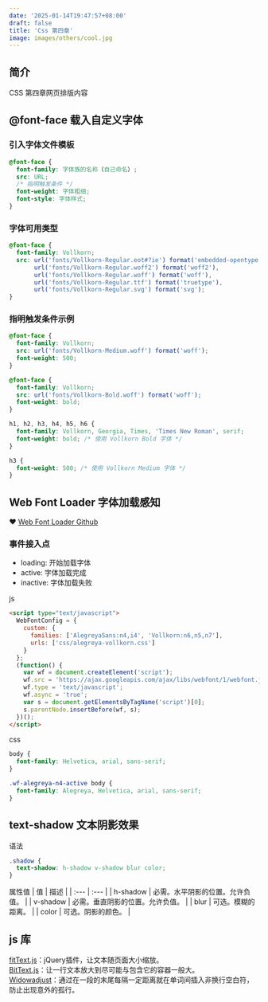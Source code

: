```yaml
---
date: '2025-01-14T19:47:57+08:00'
draft: false
title: 'Css 第四章'
image: images/others/cool.jpg
---
```


## 简介
CSS 第四章网页排版内容

## @font-face 载入自定义字体

### 引入字体文件模板
```css
@font-face {
  font-family: 字体族的名称（自己命名）;
  src: URL;
  /* 指明触发条件 */
  font-weight: 字体粗细;
  font-style: 字体样式;
}
```

### 字体可用类型
```css
@font-face {
  font-family: Vollkorn;
  src: url('fonts/Vollkorn-Regular.eot#?ie') format('embedded-opentype'),
       url('fonts/Vollkorn-Regular.woff2') format('woff2'),
       url('fonts/Vollkorn-Regular.woff') format('woff'),
       url('fonts/Vollkorn-Regular.ttf') format('truetype'),
       url('fonts/Vollkorn-Regular.svg') format('svg');
}
```

### 指明触发条件示例
```css
@font-face {
  font-family: Vollkorn;
  src: url('fonts/Vollkorn-Medium.woff') format('woff');
  font-weight: 500;
}

@font-face {
  font-family: Vollkorn;
  src: url('fonts/Vollkorn-Bold.woff') format('woff');
  font-weight: bold;
}

h1, h2, h3, h4, h5, h6 {
  font-family: Vollkorn, Georgia, Times, 'Times New Roman', serif;
  font-weight: bold; /* 使用 Vollkorn Bold 字体 */
}

h3 {
  font-weight: 500; /* 使用 Vollkorn Medium 字体 */
}
```

## Web Font Loader 字体加载感知

:heart: [Web Font Loader Github](https://github.com/typekit/webfontloader)

### 事件接入点
- loading: 开始加载字体
- active: 字体加载完成
- inactive: 字体加载失败

js
```html
<script type="text/javascript">
  WebFontConfig = {
    custom: {
      families: ['AlegreyaSans:n4,i4', 'Vollkorn:n6,n5,n7'],
      urls: ['css/alegreya-vollkorn.css']
    }
  };
  (function() {
    var wf = document.createElement('script');
    wf.src = 'https://ajax.googleapis.com/ajax/libs/webfont/1/webfont.js';
    wf.type = 'text/javascript';
    wf.async = 'true';
    var s = document.getElementsByTagName('script')[0];
    s.parentNode.insertBefore(wf, s);
  })();
</script>
```
css
```css
body {
  font-family: Helvetica, arial, sans-serif;
}

.wf-alegreya-n4-active body {
  font-family: Alegreya, Helvetica, arial, sans-serif;
}
```

## text-shadow 文本阴影效果

语法
```css
.shadow {
  text-shadow: h-shadow v-shadow blur color;
}
```

属性值
| 值 | 描述 |
| :--- | :--- |
| h-shadow | 必需。水平阴影的位置。允许负值。 |
| v-shadow | 必需。垂直阴影的位置。允许负值。 |
| blur | 可选。模糊的距离。 |
| color | 可选。阴影的颜色。 |

## js 库
[fitText.js][1]：jQuery插件，让文本随页面大小缩放。<br>
[BitText.js][2]：让一行文本放大到尽可能与包含它的容器一般大。<br>
[Widowadjust][3]：通过在一段的末尾每隔一定距离就在单词间插入非换行空白符，防止出现意外的孤行。

[1]: https://github.com/davatron5000/FitText.js "fitText.js GitHub页面"
[2]: https://github.com/zachleat/BigText "BitText.js GitHub页面"
[3]: https://github.com/nathanford/widowadjust "widowadjust GitHub页面"